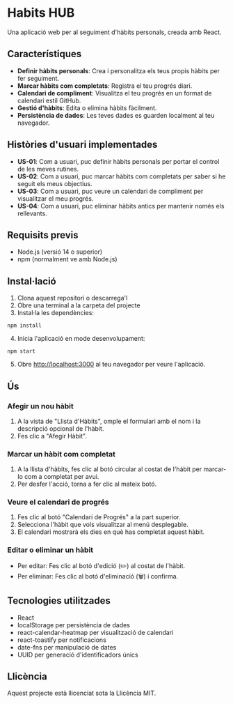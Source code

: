 # Habits HUB

Una aplicació web per al seguiment d'hàbits personals, creada amb React.

## Característiques

- **Definir hàbits personals**: Crea i personalitza els teus propis hàbits per fer seguiment.
- **Marcar hàbits com completats**: Registra el teu progrés diari.
- **Calendari de compliment**: Visualitza el teu progrés en un format de calendari estil GitHub.
- **Gestió d'hàbits**: Edita o elimina hàbits fàcilment.
- **Persistència de dades**: Les teves dades es guarden localment al teu navegador.

## Històries d'usuari implementades

- **US-01**: Com a usuari, puc definir hàbits personals per portar el control de les meves rutines.
- **US-02**: Com a usuari, puc marcar hàbits com completats per saber si he seguit els meus objectius.
- **US-03**: Com a usuari, puc veure un calendari de compliment per visualitzar el meu progrés.
- **US-04**: Com a usuari, puc eliminar hàbits antics per mantenir només els rellevants.

## Requisits previs

- Node.js (versió 14 o superior)
- npm (normalment ve amb Node.js)

## Instal·lació

1. Clona aquest repositori o descarrega'l
2. Obre una terminal a la carpeta del projecte
3. Instal·la les dependències:

```
npm install
```

4. Inicia l'aplicació en mode desenvolupament:

```
npm start
```

5. Obre [http://localhost:3000](http://localhost:3000) al teu navegador per veure l'aplicació.

## Ús

### Afegir un nou hàbit

1. A la vista de "Llista d'Hàbits", omple el formulari amb el nom i la descripció opcional de l'hàbit.
2. Fes clic a "Afegir Hàbit".

### Marcar un hàbit com completat

1. A la llista d'hàbits, fes clic al botó circular al costat de l'hàbit per marcar-lo com a completat per avui.
2. Per desfer l'acció, torna a fer clic al mateix botó.

### Veure el calendari de progrés

1. Fes clic al botó "Calendari de Progrés" a la part superior.
2. Selecciona l'hàbit que vols visualitzar al menú desplegable.
3. El calendari mostrarà els dies en què has completat aquest hàbit.

### Editar o eliminar un hàbit

- Per editar: Fes clic al botó d'edició (✏️) al costat de l'hàbit.
- Per eliminar: Fes clic al botó d'eliminació (🗑️) i confirma.

## Tecnologies utilitzades

- React
- localStorage per persistència de dades
- react-calendar-heatmap per visualització de calendari
- react-toastify per notificacions
- date-fns per manipulació de dates
- UUID per generació d'identificadors únics

## Llicència

Aquest projecte està llicenciat sota la Llicència MIT.
